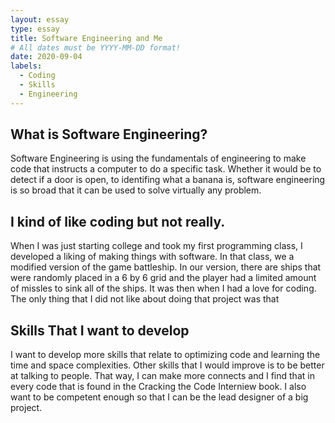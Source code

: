 ```yaml
---
layout: essay
type: essay
title: Software Engineering and Me
# All dates must be YYYY-MM-DD format!
date: 2020-09-04
labels:
  - Coding
  - Skills
  - Engineering
---
```

## What is Software Engineering?

Software Engineering is using the fundamentals of engineering to make code that instructs a computer to do a specific task. Whether it would be to detect if a door is open, to identifing what a banana is, software engineering is so broad that it can be used to solve virtually any problem. 

## I kind of like coding but not really.

When I was just starting college and took my first programming class, I developed a liking of making things with software. In that class, we a modified version of the game battleship. In our version, there are ships that were randomly placed in a 6 by 6 grid and the player had a limited amount of missles to sink all of the ships. It was then when I had a love for coding. The only thing that I did not like about doing that project was that 

## Skills That I want to develop

I want to develop more skills that relate to optimizing code and learning the time and space complexities. Other skills that I would improve is to be better at talking to people. That way, I can make more connects and  I find that in every code that is found in the Cracking the Code Interniew book. I also want to be competent enough so that I can be the lead designer of a big project. 



